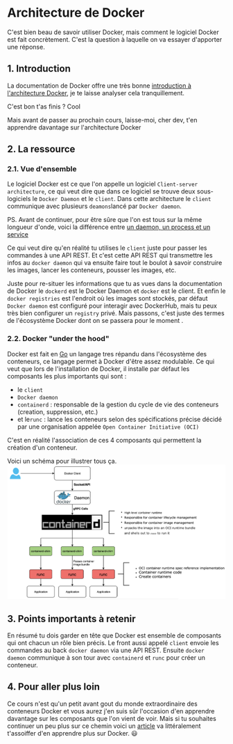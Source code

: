 # Architecture de Docker
C'est bien beau de savoir utiliser Docker, mais comment le logiciel Docker est fait concrètement.
C'est la question à laquelle on va essayer d'apporter une réponse.

## 1. Introduction
La documentation de Docker offre une très bonne [introduction à l'architecture Docker](https://docs.docker.com/get-started/overview/#docker-architecture), 
je te laisse analyser cela tranquillement.

C'est bon t'as finis ? Cool

Mais avant de passer au prochain cours,
laisse-moi, cher dev, t'en apprendre davantage sur l'architecture Docker

## 2. La ressource
### 2.1. Vue d'ensemble
Le logiciel Docker est ce que l'on appelle un logiciel `Client-server architecture`,
ce qui veut dire que dans ce logiciel se trouve deux sous-logiciels le `Docker Daemon`
et le `client`. Dans cette architecture le `client` communique avec plusieurs `deamons`lancé par `Docker daemon`.

PS. Avant de continuer, pour être sûre que l'on est tous sur la même longueur d'onde,
voici la différence entre [un daemon, un process et un service](https://help.interfaceware.com/v6/differences-between-processes-daemons-and-services)

Ce qui veut dire qu'en réalité tu utilises le `client` juste pour passer les commandes 
à une API REST. Et c'est cette API REST qui transmettre les infos 
au `docker daemon` qui va ensuite faire tout le boulot à savoir construire les images, lancer les conteneurs, pousser les images, etc.

Juste pour re-situer les informations que tu as vues dans la documentation de Docker le `dockerd` est le Docker Daemon et `docker` est le client.
Et enfin le `docker registries` est l'endroit où les images sont stockés, par défaut `Docker daemon` 
est configuré pour interagir avec DockerHub, 
mais tu peux très bien configurer un `registry` privé. 
Mais passons, c'est juste des termes de l'écosystème Docker dont on se passera pour le moment <emoji>.


### 2.2. Docker "under the hood"
Docker est fait en [Go](https://go.dev/) un langage tres répandu dans l'écosystème des conteneurs, 
ce langage permet à Docker d'être assez modulable. 
Ce qui veut que lors de l'installation de Docker, 
il installe par défaut les composants les plus importants qui sont :
- le `client` 
- `Docker daemon`
- `containerd` : responsable de la gestion du cycle de vie des conteneurs (creation, suppression, etc.)
- et le`runc` : lance les conteneurs selon des spécifications précise décidé par une organisation appelée `Open Container Initiative (OCI)` 

C'est en réalité l'association de ces 4 composants qui permettent la création d'un conteneur.

Voici un schéma pour illustrer tous ça.
![Docker OCI](../../assets/images/docker_oci.png)


## 3. Points importants à retenir
En résumé tu dois garder en tête que Docker est ensemble de composants qui ont chacun un rôle bien précis.
Le front aussi appelé `client` envoie les commandes au back `docker daemon` via une API REST. 
Ensuite `docker daemon` communique à son tour avec `containerd` et `runc` pour créer un conteneur.

## 4. Pour aller plus loin
Ce cours n'est qu'un petit avant gout du monde extraordinaire des conteneurs Docker
et vous aurez j'en suis sûr l'occasion d'en apprendre davantage sur les composants que l'on vient de voir.
Mais si tu souhaites continuer un peu plus sur ce chemin voici 
un [article](https://www.grottedubarbu.fr/container-runtimes-c-est-quoi/) va littéralement t'assoiffer d'en apprendre plus sur Docker. :smiley:
